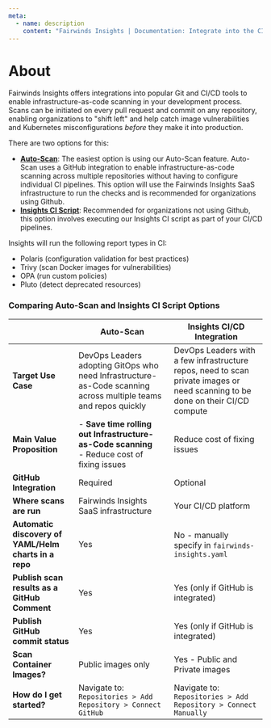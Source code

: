 ```yaml
---
meta:
  - name: description
    content: "Fairwinds Insights | Documentation: Integrate into the CI process for infrastructure-as-code, helping spot issues before they make it into production"
---
```

# About
Fairwinds Insights offers integrations into popular Git and CI/CD tools to enable infrastructure-as-code scanning in your development process. Scans can be initiated on every pull request and commit on any repository, enabling organizations to "shift left" and help catch image vulnerabilities and Kubernetes misconfigurations _before_ they make it into production.

There are two options for this:
- [**Auto-Scan**](/installation/ci/autoscan): The easiest option is using our Auto-Scan feature. Auto-Scan uses a GitHub integration to enable infrastructure-as-code scanning across multiple repositories without having to configure individual CI pipelines. This option will use the Fairwinds Insights SaaS infrastructure to run the checks and is recommended for organizations using Github.
- [**Insights CI Script**](/installation/ci/insights-ci-script): Recommended for organizations not using Github, this option involves executing our Insights CI script as part of your CI/CD pipelines.

Insights will run the following report types in CI:
* Polaris (configuration validation for best practices)
* Trivy (scan Docker images for vulnerabilities)
* OPA (run custom policies)
* Pluto (detect deprecated resources)

### Comparing Auto-Scan and Insights CI Script Options
|                                                       | **Auto-Scan**                                                                                                    | **Insights CI/CD Integration**                                                                                                   |
| ----------------------------------------------------- | ---------------------------------------------------------------------------------------------------------------- | -------------------------------------------------------------------------------------------------------------------------------- |
| **Target Use Case**                                   | DevOps Leaders adopting GitOps who need Infrastructure-as-Code scanning across multiple teams and repos quickly | DevOps Leaders with a few infrastructure repos, need to scan private images or need scanning to be done on their CI/CD compute |
| **Main Value Proposition**                            | - **Save time rolling out Infrastructure-as-Code scanning**<br />- Reduce cost of fixing issues                      | Reduce cost of fixing issues                                                                                                     |
| **GitHub Integration**                                | Required                                                                                                         | Optional                                                                                                                         |
| **Where scans are run**                               | Fairwinds Insights SaaS infrastructure                                                                           | Your CI/CD platform                                                                                                              |
| **Automatic discovery of YAML/Helm charts in a repo** | Yes                                                                                                              | No - manually specify in `fairwinds-insights.yaml`                                                                               |
| **Publish scan results as a GitHub Comment**          | Yes                                                                                                              | Yes (only if GitHub is integrated)                                                                                         |
| **Publish GitHub commit status**                      | Yes                                                                                                              | Yes (only if GitHub is integrated)                                                                                         |
| **Scan Container Images?**                               | Public images only                                                                                                      | Yes - Public and Private images                                                                                                                     |
| **How do I get started?**                             | Navigate to: `Repositories > Add Repository > Connect GitHub`                                              | Navigate to: `Repositories > Add Repository > Connect Manually`
